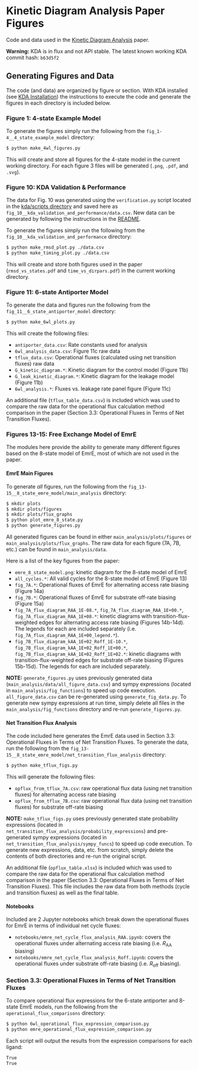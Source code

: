 # Kinetic Diagram Analysis Paper Figures

Code and data used in the [Kinetic Diagram Analysis](https://github.com/Becksteinlab/kda) paper. 

**Warning:** KDA is in flux and not API stable. The latest known working KDA commit hash: `b63d5f2`


## Generating Figures and Data

The code (and data) are organized by figure or section. With KDA installed (see [KDA Installation](https://github.com/becksteinlab/kda?tab=readme-ov-file#installation)) the instructions to execute the code and generate the figures in each directory is included below.



### Figure 1: 4-state Example Model

To generate the figures simply run the following from the `fig_1-4__4_state_example_model` directory:

```bash
$ python make_4wl_figures.py
```

This will create and store all figures for the 4-state model in the current working directory. For each figure 3 files will be generated (`.png`, `.pdf`, and `.svg`).



### Figure 10: KDA Validation & Performance

The data for Fig. 10 was generated using the `verification.py` script located in the [kda/scripts directory](https://github.com/Becksteinlab/kda/tree/master/kda/scripts) and saved here as `fig_10__kda_validation_and_performance/data.csv`. New data can be generated by following the instructions in the [README](https://github.com/Becksteinlab/kda/tree/master/kda/scripts#kda-verification).

To generate the figures simply run the following from the `fig_10__kda_validation_and_performance` directory:

```bash
$ python make_rmsd_plot.py ./data.csv
$ python make_timing_plot.py ./data.csv
```

This will create and store both figures used in the paper (`rmsd_vs_states.pdf` and `time_vs_dirpars.pdf`) in the current working directory.



### Figure 11: 6-state Antiporter Model

To generate the data and figures run the following from the `fig_11__6_state_antiporter_model` directory:

```bash
$ python make_6wl_plots.py
```

This will create the following files:

- `antiporter_data.csv`: Rate constants used for analysis
- `6wl_analysis_data.csv`: Figure 11c raw data 
- `tflux_data.csv`: Operational fluxes (calculated using net transition fluxes) raw data
- `G_kinetic_diagram.*`: Kinetic diagram for the control model (Figure 11b)
- `G_leak_kinetic_diagram.*`: Kinetic diagram for the leakage model (Figure 11b)
- `6wl_analysis.*`: Fluxes vs. leakage rate panel figure (Figure 11c)

An additional file (`tflux_table_data.csv`) is included which was used to compare the raw data for the operational flux calculation method comparison in the paper (Section 3.3: Operational Fluxes in Terms of Net Transition Fluxes).



### Figures 13-15: Free Exchange Model of EmrE

The modules here provide the ability to generate many different figures based on the 8-state model of EmrE, most of which are not used in the paper. 


#### EmrE Main Figures

To generate _all_ figures, run the following from the `fig_13-15__8_state_emre_model/main_analysis` directory:

```bash
$ mkdir plots
$ mkdir plots/figures
$ mkdir plots/flux_graphs
$ python plot_emre_8_state.py
$ python generate_figures.py
```

All generated figures can be found in either `main_analysis/plots/figures` or `main_analysis/plots/flux_graphs`. The raw data for each figure (7A, 7B, etc.) can be found in `main_analysis/data`. 

Here is a list of the key figures from the paper:

- `emre_8_state_model.png`: kinetic diagram for the 8-state model of EmrE
- `all_cycles.*`: All valid cycles for the 8-state model of EmrE (Figure 13)
- `fig_7A.*`: Operational fluxes of EmrE for alternating access rate biasing (Figure 14a)
- `fig_7B.*`: Operational fluxes of EmrE for substrate off-rate biasing (Figure 15a)
- `fig_7A_flux_diagram_RAA_1E-08.*`, `fig_7A_flux_diagram_RAA_1E+00.*`, `fig_7A_flux_diagram_RAA_1E+08.*`: kinetic diagrams with transition-flux-weighted edges for alternating access rate biasing (Figures 14b-14d). The legends for each are included separately (i.e. `fig_7A_flux_diagram_RAA_1E+00_legend.*`).
- `fig_7B_flux_diagram_kAA_1E+02_Roff_1E-10.*`, `fig_7B_flux_diagram_kAA_1E+02_Roff_1E+00.*`, `fig_7B_flux_diagram_kAA_1E+02_Roff_1E+02.*`: kinetic diagrams with transition-flux-weighted edges for substrate off-rate biasing (Figures 15b-15d). The legends for each are included separately.

**NOTE:** `generate_figures.py` uses previously generated data (`main_analysis/data/all_figure_data.csv`) and sympy expressions (located in `main_analysis/fig_functions`) to speed up code execution. `all_figure_data.csv` can be re-generated using `generate_fig_data.py`. To generate new sympy expressions at run time, simply delete all files in the `main_analysis/fig_functions` directory and re-run `generate_figures.py`. 


#### Net Transition Flux Analysis

The code included here generates the EmrE data used in Section 3.3: Operational Fluxes in Terms of Net Transition Fluxes. To generate the data, run the following from the `fig_13-15__8_state_emre_model/net_transition_flux_analysis` directory:

```bash
$ python make_tflux_figs.py
```

This will generate the following files:

- `opflux_from_tflux_7A.csv`: raw operational flux data (using net transition fluxes) for alternating access rate biasing
- `opflux_from_tflux_7B.csv`: raw operational flux data (using net transition fluxes) for substrate off-rate biasing

**NOTE:** `make_tflux_figs.py` uses previously generated state probability expressions (located in `net_transition_flux_analysis/probability_expressions`) and pre-generated sympy expressions (located in `net_transition_flux_analysis/sympy_funcs`) to speed up code execution. To generate new expressions, data, etc. from scratch, simply delete the contents of both directories and re-run the original script.

An additional file (`opflux_table.xlsx`) is included which was used to compare the raw data for the operational flux calculation method comparison in the paper (Section 3.3: Operational Fluxes in Terms of Net Transition Fluxes). This file includes the raw data from both methods (cycle and transition fluxes) as well as the final table.


#### Notebooks

Included are 2 Jupyter notebooks which break down the operational fluxes for EmrE in terms of individual net cycle fluxes:

- `notebooks/emre_net_cycle_flux_analysis_RAA.ipynb`: covers the operational fluxes under alternating access rate biasing (i.e. $R_\text{AA}$ biasing)
- `notebooks/emre_net_cycle_flux_analysis_Roff.ipynb`: covers the operational fluxes under substrate off-rate biasing (i.e. $R_\text{off}$ biasing). 



### Section 3.3: Operational Fluxes in Terms of Net Transition Fluxes

To compare operational flux expressions for the 6-state antiporter and 8-state EmrE models, run the following from the `operational_flux_comparisons` directory:

```bash
$ python 6wl_operational_flux_expression_comparison.py
$ python emre_operational_flux_expression_comparison.py
```

Each script will output the results from the expression comparisons for each ligand:

```bash
True
True
```
